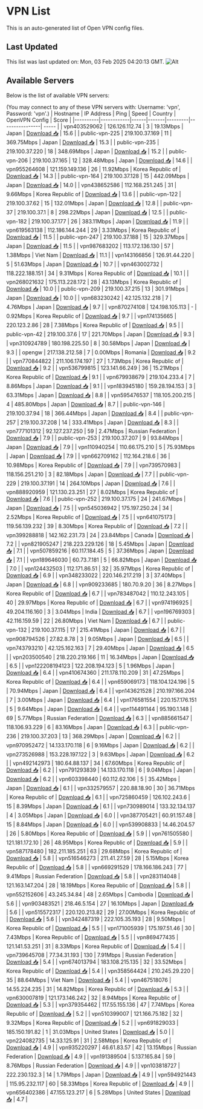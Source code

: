 # VPN List

This is an auto-generated list of Open VPN config files.

## Last Updated

This list was last updated on: Mon, 03 Feb 2025 04:20:13 GMT.
![Alt](https://repobeats.axiom.co/api/embed/186b98318ef1479477931607c1ad7d823f12451f.svg "Repobeats analytics image")

## Available Servers

Below is the list of available VPN servers:

(You may connect to any of these VPN servers with: Username: 'vpn', Password: 'vpn'.)
| Hostname | IP Address | Ping | Speed | Country | OpenVPN Config | Score |
|----------|------------|------|-------|---------|----------------| ----- |
| vpn403529062 | 126.126.112.74 | 3 | 19.13Mbps | Japan | [Download 📥](./configs/server_0_JP.ovpn) | 15.6 |
| public-vpn-225 | 219.100.37.169 | 11 | 369.75Mbps | Japan | [Download 📥](./configs/server_1_JP.ovpn) | 15.3 |
| public-vpn-235 | 219.100.37.220 | 18 | 348.69Mbps | Japan | [Download 📥](./configs/server_2_JP.ovpn) | 15.2 |
| public-vpn-206 | 219.100.37.165 | 12 | 328.48Mbps | Japan | [Download 📥](./configs/server_3_JP.ovpn) | 14.6 |
| vpn955264608 | 121.159.149.136 | 26 | 11.92Mbps | Korea Republic of | [Download 📥](./configs/server_4_KR.ovpn) | 14.3 |
| public-vpn-164 | 219.100.37.128 | 15 | 442.09Mbps | Japan | [Download 📥](./configs/server_5_JP.ovpn) | 14.0 |
| vpn438652586 | 112.168.251.245 | 31 | 9.66Mbps | Korea Republic of | [Download 📥](./configs/server_6_KR.ovpn) | 13.6 |
| public-vpn-122 | 219.100.37.62 | 15 | 132.01Mbps | Japan | [Download 📥](./configs/server_7_JP.ovpn) | 12.8 |
| public-vpn-37 | 219.100.37.1 | 8 | 298.22Mbps | Japan | [Download 📥](./configs/server_8_JP.ovpn) | 12.5 |
| public-vpn-182 | 219.100.37.177 | 26 | 383.11Mbps | Japan | [Download 📥](./configs/server_9_JP.ovpn) | 11.9 |
| vpn619563138 | 112.186.144.244 | 29 | 3.33Mbps | Korea Republic of | [Download 📥](./configs/server_10_KR.ovpn) | 11.5 |
| public-vpn-247 | 219.100.37.188 | 15 | 329.37Mbps | Japan | [Download 📥](./configs/server_11_JP.ovpn) | 11.5 |
| vpn987683202 | 113.172.136.130 | 57 | 1.38Mbps | Viet Nam | [Download 📥](./configs/server_12_VN.ovpn) | 11.1 |
| vpn143166856 | 126.91.44.220 | 5 | 51.63Mbps | Japan | [Download 📥](./configs/server_13_JP.ovpn) | 10.7 |
| vpn463002732 | 118.222.188.151 | 34 | 9.31Mbps | Korea Republic of | [Download 📥](./configs/server_14_KR.ovpn) | 10.1 |
| vpn268021632 | 175.113.228.172 | 28 | 43.13Mbps | Korea Republic of | [Download 📥](./configs/server_15_KR.ovpn) | 10.0 |
| public-vpn-209 | 219.100.37.215 | 13 | 301.91Mbps | Japan | [Download 📥](./configs/server_16_JP.ovpn) | 10.0 |
| vpn683230242 | 42.125.132.218 | 7 | 4.76Mbps | Japan | [Download 📥](./configs/server_17_JP.ovpn) | 9.7 |
| vpn870274108 | 124.198.105.113 | - | 0.92Mbps | Korea Republic of | [Download 📥](./configs/server_18_KR.ovpn) | 9.7 |
| vpn174135665 | 220.123.2.86 | 28 | 7.38Mbps | Korea Republic of | [Download 📥](./configs/server_19_KR.ovpn) | 9.5 |
| public-vpn-42 | 219.100.37.6 | 17 | 221.70Mbps | Japan | [Download 📥](./configs/server_20_JP.ovpn) | 9.3 |
| vpn310924789 | 180.198.225.50 | 8 | 30.58Mbps | Japan | [Download 📥](./configs/server_21_JP.ovpn) | 9.3 |
| opengw | 217.138.212.58 | 7 | 0.00Mbps | Romania | [Download 📥](./configs/server_22_RO.ovpn) | 9.2 |
| vpn770844822 | 211.106.174.197 | 27 | 1.73Mbps | Korea Republic of | [Download 📥](./configs/server_23_KR.ovpn) | 9.2 |
| vpn536799815 | 123.141.66.249 | 36 | 15.21Mbps | Korea Republic of | [Download 📥](./configs/server_24_KR.ovpn) | 9.1 |
| vpn679938679 | 219.104.233.4 | 7 | 8.86Mbps | Japan | [Download 📥](./configs/server_25_JP.ovpn) | 9.1 |
| vpn183945180 | 159.28.194.153 | 3 | 63.31Mbps | Japan | [Download 📥](./configs/server_26_JP.ovpn) | 8.8 |
| vpn595476537 | 118.105.200.215 | 4 | 485.80Mbps | Japan | [Download 📥](./configs/server_27_JP.ovpn) | 8.7 |
| public-vpn-146 | 219.100.37.94 | 18 | 366.44Mbps | Japan | [Download 📥](./configs/server_28_JP.ovpn) | 8.4 |
| public-vpn-257 | 219.100.37.208 | 14 | 333.41Mbps | Japan | [Download 📥](./configs/server_29_JP.ovpn) | 8.3 |
| vpn777101312 | 92.127.237.250 | 59 | 2.47Mbps | Russian Federation | [Download 📥](./configs/server_30_RU.ovpn) | 7.9 |
| public-vpn-253 | 219.100.37.207 | 9 | 93.84Mbps | Japan | [Download 📥](./configs/server_31_JP.ovpn) | 7.9 |
| vpn110940254 | 110.66.175.210 | 5 | 75.93Mbps | Japan | [Download 📥](./configs/server_32_JP.ovpn) | 7.9 |
| vpn662709162 | 112.164.218.6 | 36 | 10.98Mbps | Korea Republic of | [Download 📥](./configs/server_33_KR.ovpn) | 7.9 |
| vpn739570983 | 118.156.251.210 | 3 | 82.18Mbps | Japan | [Download 📥](./configs/server_34_JP.ovpn) | 7.7 |
| public-vpn-229 | 219.100.37.191 | 14 | 264.10Mbps | Japan | [Download 📥](./configs/server_35_JP.ovpn) | 7.6 |
| vpn888920959 | 121.130.23.251 | 27 | 8.02Mbps | Korea Republic of | [Download 📥](./configs/server_36_KR.ovpn) | 7.6 |
| public-vpn-252 | 219.100.37.175 | 24 | 241.67Mbps | Japan | [Download 📥](./configs/server_37_JP.ovpn) | 7.5 |
| vpn545036942 | 175.197.250.24 | 34 | 2.52Mbps | Korea Republic of | [Download 📥](./configs/server_38_KR.ovpn) | 7.5 |
| vpn641075173 | 119.56.139.232 | 39 | 8.30Mbps | Korea Republic of | [Download 📥](./configs/server_39_KR.ovpn) | 7.2 |
| vpn399288818 | 142.162.231.73 | 24 | 23.84Mbps | Canada | [Download 📥](./configs/server_40_CA.ovpn) | 7.2 |
| vpn821905247 | 218.223.229.126 | 18 | 5.45Mbps | Japan | [Download 📥](./configs/server_41_JP.ovpn) | 7.1 |
| vpn507859216 | 60.117.184.45 | 5 | 37.36Mbps | Japan | [Download 📥](./configs/server_42_JP.ovpn) | 7.1 |
| vpn189646030 | 60.73.7.181 | 5 | 66.82Mbps | Japan | [Download 📥](./configs/server_43_JP.ovpn) | 7.0 |
| vpn124432503 | 112.171.86.51 | 32 | 35.97Mbps | Korea Republic of | [Download 📥](./configs/server_44_KR.ovpn) | 6.9 |
| vpn348233022 | 220.146.217.219 | 3 | 37.40Mbps | Japan | [Download 📥](./configs/server_45_JP.ovpn) | 6.8 |
| vpn909233685 | 180.70.9.20 | 36 | 8.27Mbps | Korea Republic of | [Download 📥](./configs/server_46_KR.ovpn) | 6.7 |
| vpn783487042 | 110.12.243.105 | 40 | 29.97Mbps | Korea Republic of | [Download 📥](./configs/server_47_KR.ovpn) | 6.7 |
| vpn974196925 | 49.204.116.160 | 3 | 3.04Mbps | India | [Download 📥](./configs/server_48_IN.ovpn) | 6.7 |
| vpn196769303 | 42.116.159.59 | 22 | 26.80Mbps | Viet Nam | [Download 📥](./configs/server_49_VN.ovpn) | 6.7 |
| public-vpn-132 | 219.100.37.115 | 17 | 215.41Mbps | Japan | [Download 📥](./configs/server_50_JP.ovpn) | 6.7 |
| vpn908794526 | 27.82.8.78 | 3 | 9.05Mbps | Japan | [Download 📥](./configs/server_51_JP.ovpn) | 6.5 |
| vpn743793210 | 42.125.162.163 | 7 | 29.40Mbps | Japan | [Download 📥](./configs/server_52_JP.ovpn) | 6.5 |
| vpn203500540 | 218.220.219.166 | 11 | 16.34Mbps | Japan | [Download 📥](./configs/server_53_JP.ovpn) | 6.5 |
| vpn122208194123 | 122.208.194.123 | 5 | 1.96Mbps | Japan | [Download 📥](./configs/server_54_JP.ovpn) | 6.4 |
| vpn410674360 | 211.178.110.209 | 31 | 47.25Mbps | Korea Republic of | [Download 📥](./configs/server_55_KR.ovpn) | 6.4 |
| vpn659069173 | 118.104.124.196 | 5 | 70.94Mbps | Japan | [Download 📥](./configs/server_56_JP.ovpn) | 6.4 |
| vpn143621528 | 210.197.166.204 | 7 | 3.00Mbps | Japan | [Download 📥](./configs/server_57_JP.ovpn) | 6.4 |
| vpn176581554 | 220.157.176.151 | 5 | 9.64Mbps | Japan | [Download 📥](./configs/server_58_JP.ovpn) | 6.4 |
| vpn114491144 | 95.190.1.148 | 69 | 5.77Mbps | Russian Federation | [Download 📥](./configs/server_59_RU.ovpn) | 6.3 |
| vpn885661547 | 118.106.93.229 | 6 | 83.16Mbps | Japan | [Download 📥](./configs/server_60_JP.ovpn) | 6.3 |
| public-vpn-236 | 219.100.37.203 | 13 | 368.29Mbps | Japan | [Download 📥](./configs/server_61_JP.ovpn) | 6.2 |
| vpn970952472 | 14.133.170.118 | 6 | 9.16Mbps | Japan | [Download 📥](./configs/server_62_JP.ovpn) | 6.2 |
| vpn273526988 | 153.228.197.122 | 3 | 9.63Mbps | Japan | [Download 📥](./configs/server_63_JP.ovpn) | 6.2 |
| vpn492142973 | 180.64.88.137 | 34 | 67.60Mbps | Korea Republic of | [Download 📥](./configs/server_64_KR.ovpn) | 6.2 |
| vpn791293839 | 14.133.170.118 | 6 | 9.04Mbps | Japan | [Download 📥](./configs/server_65_JP.ovpn) | 6.2 |
| vpn603398440 | 60.112.62.106 | 5 | 35.42Mbps | Japan | [Download 📥](./configs/server_66_JP.ovpn) | 6.1 |
| vpn332579557 | 220.88.18.90 | 30 | 36.71Mbps | Korea Republic of | [Download 📥](./configs/server_67_KR.ovpn) | 6.1 |
| vpn725860459 | 126.102.243.6 | 15 | 8.39Mbps | Japan | [Download 📥](./configs/server_68_JP.ovpn) | 6.1 |
| vpn730989014 | 133.32.134.137 | 4 | 3.05Mbps | Japan | [Download 📥](./configs/server_69_JP.ovpn) | 6.0 |
| vpn387705421 | 60.91.157.48 | 15 | 8.84Mbps | Japan | [Download 📥](./configs/server_70_JP.ovpn) | 6.0 |
| vpn539908833 | 14.46.204.57 | 26 | 5.80Mbps | Korea Republic of | [Download 📥](./configs/server_71_KR.ovpn) | 5.9 |
| vpn761505580 | 121.181.172.10 | 26 | 48.95Mbps | Korea Republic of | [Download 📥](./configs/server_72_KR.ovpn) | 5.9 |
| vpn587178480 | 182.211.185.251 | 63 | 29.68Mbps | Korea Republic of | [Download 📥](./configs/server_73_KR.ovpn) | 5.8 |
| vpn516546273 | 211.41.27.59 | 28 | 5.15Mbps | Korea Republic of | [Download 📥](./configs/server_74_KR.ovpn) | 5.8 |
| vpn669291529 | 178.166.186.243 | 77 | 9.41Mbps | Russian Federation | [Download 📥](./configs/server_75_RU.ovpn) | 5.8 |
| vpn283114048 | 121.163.147.204 | 28 | 18.19Mbps | Korea Republic of | [Download 📥](./configs/server_76_KR.ovpn) | 5.8 |
| vpn552152606 | 43.245.34.84 | 48 | 2.65Mbps | Cambodia | [Download 📥](./configs/server_77_KH.ovpn) | 5.6 |
| vpn903483521 | 218.46.5.154 | 27 | 16.10Mbps | Japan | [Download 📥](./configs/server_78_JP.ovpn) | 5.6 |
| vpn515572317 | 220.120.213.82 | 29 | 27.00Mbps | Korea Republic of | [Download 📥](./configs/server_79_KR.ovpn) | 5.6 |
| vpn342487319 | 222.105.35.193 | 28 | 9.50Mbps | Korea Republic of | [Download 📥](./configs/server_80_KR.ovpn) | 5.5 |
| vpn171005939 | 175.197.51.46 | 30 | 7.43Mbps | Korea Republic of | [Download 📥](./configs/server_81_KR.ovpn) | 5.5 |
| vpn869477435 | 121.141.53.251 | 31 | 8.33Mbps | Korea Republic of | [Download 📥](./configs/server_82_KR.ovpn) | 5.4 |
| vpn739645708 | 77.34.31.193 | 130 | 7.91Mbps | Russian Federation | [Download 📥](./configs/server_83_RU.ovpn) | 5.4 |
| vpn674013794 | 183.108.215.135 | 32 | 33.52Mbps | Korea Republic of | [Download 📥](./configs/server_84_KR.ovpn) | 5.4 |
| vpn358564424 | 210.245.29.220 | 35 | 88.64Mbps | Viet Nam | [Download 📥](./configs/server_85_VN.ovpn) | 5.4 |
| vpn467518076 | 14.55.224.235 | 31 | 14.82Mbps | Korea Republic of | [Download 📥](./configs/server_86_KR.ovpn) | 5.3 |
| vpn630007819 | 121.173.146.242 | 32 | 8.94Mbps | Korea Republic of | [Download 📥](./configs/server_87_KR.ovpn) | 5.3 |
| vpn379354462 | 117.55.155.136 | 47 | 7.74Mbps | Korea Republic of | [Download 📥](./configs/server_88_KR.ovpn) | 5.2 |
| vpn510399007 | 121.166.75.182 | 32 | 9.32Mbps | Korea Republic of | [Download 📥](./configs/server_89_KR.ovpn) | 5.2 |
| vpn691829033 | 185.150.191.82 | 1 | 31.03Mbps | United States | [Download 📥](./configs/server_90_US.ovpn) | 5.0 |
| vpn224082735 | 14.33.125.91 | 31 | 2.58Mbps | Korea Republic of | [Download 📥](./configs/server_91_KR.ovpn) | 4.9 |
| vpn935220297 | 46.61.83.57 | 42 | 13.15Mbps | Russian Federation | [Download 📥](./configs/server_92_RU.ovpn) | 4.9 |
| vpn191389504 | 5.137.165.84 | 59 | 8.76Mbps | Russian Federation | [Download 📥](./configs/server_93_RU.ovpn) | 4.9 |
| vpn103818727 | 222.230.132.3 | 14 | 1.79Mbps | Japan | [Download 📥](./configs/server_94_JP.ovpn) | 4.9 |
| vpn594921443 | 115.95.232.117 | 60 | 58.33Mbps | Korea Republic of | [Download 📥](./configs/server_95_KR.ovpn) | 4.9 |
| vpn656402386 | 47.155.123.217 | 6 | 5.28Mbps | United States | [Download 📥](./configs/server_96_US.ovpn) | 4.7 |
